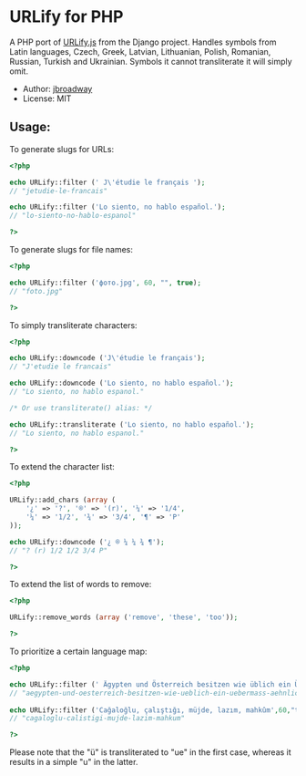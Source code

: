 # URLify for PHP

A PHP port of [URLify.js](https://github.com/django/django/blob/master/django/contrib/admin/static/admin/js/urlify.js)
from the Django project. Handles symbols from Latin languages, Czech, Greek, Latvian, 
Lithuanian, Polish, Romanian, Russian, Turkish and Ukrainian. Symbols it cannot 
transliterate it will simply omit.

* Author: [jbroadway](http://github.com/jbroadway)
* License: MIT

## Usage:

To generate slugs for URLs:

```php
<?php

echo URLify::filter (' J\'étudie le français ');
// "jetudie-le-francais"

echo URLify::filter ('Lo siento, no hablo español.');
// "lo-siento-no-hablo-espanol"

?>
```

To generate slugs for file names:

```php
<?php

echo URLify::filter ('фото.jpg', 60, "", true);
// "foto.jpg"

?>
```


To simply transliterate characters:

```php
<?php

echo URLify::downcode ('J\'étudie le français');
// "J'etudie le francais"

echo URLify::downcode ('Lo siento, no hablo español.');
// "Lo siento, no hablo espanol."

/* Or use transliterate() alias: */

echo URLify::transliterate ('Lo siento, no hablo español.');
// "Lo siento, no hablo espanol."

?>
```

To extend the character list:

```php
<?php

URLify::add_chars (array (
	'¿' => '?', '®' => '(r)', '¼' => '1/4',
	'¼' => '1/2', '¾' => '3/4', '¶' => 'P'
));

echo URLify::downcode ('¿ ® ¼ ¼ ¾ ¶');
// "? (r) 1/2 1/2 3/4 P"

?>
```

To extend the list of words to remove:

```php
<?php

URLify::remove_words (array ('remove', 'these', 'too'));

?>
```

To prioritize a certain language map:

```php
<?php

echo URLify::filter (' Ägypten und Österreich besitzen wie üblich ein Übermaß an ähnlich öligen Attachés ',60,"de");
// "aegypten-und-oesterreich-besitzen-wie-ueblich-ein-uebermass-aehnlich-oeligen-attaches"
   
echo URLify::filter ('Cağaloğlu, çalıştığı, müjde, lazım, mahkûm',60,"tr");
// "cagaloglu-calistigi-mujde-lazim-mahkum"

?>
```
Please note that the "ü" is transliterated to "ue" in the first case, whereas it results in a simple "u" in the latter.

